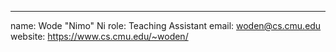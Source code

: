 ---
name: Wode "Nimo" Ni
role: Teaching Assistant
email: woden@cs.cmu.edu
website: https://www.cs.cmu.edu/~woden/
